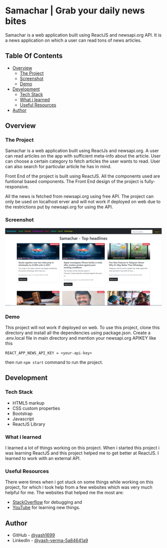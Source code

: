 # Samachar | Grab your daily news bites

Samachar is a web application built using ReactJS and newsapi.org API. It is a news application on which a user can read tons of news articles.

## Table Of Contents

- [Overview](#overview)
  - [The Project](#the-project)
  - [Screenshot](#screenshot)
  - [Demo](#demo)
- [Development](#development)
  - [Tech Stack](#tech-stack)
  - [What i learned](#what-i-learned)
  - [Useful Resources](#useful-resources)
- [Author](#author)

## Overview

### The Project

Samachar is a web application built using ReactJs and newsapi.org. A user can read articles on the app with sufficient meta-info about the article. User can choose a certain category to fetch articles the user wants to read. User can also search for particular article he has in mind.

Front End of the project is built using ReactJS. All the components used are funtional based components. The Front End design of the project is fully-responsive.

All the news is fetched from newsapi.org using free API. The project can only be used on localhost erver and will not work if deployed on web due to the restrictions put by newsapi.org for using the API.

### Screenshot

![Samachar](./samachar.png)

### Demo

This project will not work if deployed on web. To use this project, clone this directory and install all the dependencies using package.json. Create a .env.local file in main directory and mention your newsapi.org APIKEY like this

```
REACT_APP_NEWS_API_KEY = <your-api-key>
```

then run `npm start` command to run the project.

## Development

### Tech Stack

- HTML5 markup
- CSS custom properties
- Bootstrap
- Javascript
- ReactJS Library

### What i learned

I learned a lot of things working on this project. When i started this project i was learning ReactJS and this project helped me to get better at ReactJS.
I learned to work with an external API.

### Useful Resources

There were times when i got stuck on some things while working on this project, for which i took help from a few websites which was very much helpful for me. The websites that helped me the most are:
- [StackOverflow](https://stackoverflow.com) for debugging and
- [YouTube](https://youtube.com) for learning new things.

## Author

- GitHub - [@yash1699](https://github.com/yash1699)
- LinkedIn - [@yash-verma-5a84641a9](https://linkedin.com/in/yash-verma-5a84641a9)
